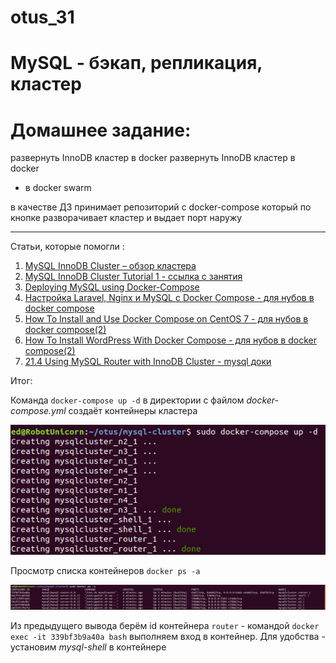 # otus_31
# MySQL - бэкап, репликация, кластер

# Домашнее задание:

развернуть InnoDB кластер в docker
развернуть InnoDB кластер в docker
* в docker swarm

в качестве ДЗ принимает репозиторий с docker-compose
который по кнопке разворачивает кластер и выдает порт наружу

____________________________________________________________________________________________________________________________

Статьи, которые помогли :

1) [MySQL InnoDB Cluster – обзор кластера](https://sqlinfo.ru/articles/info/35.html)
2) [MySQL InnoDB Cluster Tutorial 1 - ссылка с занятия](https://sakthismysqlblog.wordpress.com/2019/12/27/mysql-innodb-cluster-tutorial-1-group-replication-mysql-shell/)
3) [Deploying MySQL using Docker-Compose](https://linuxhint.com/mysql_docker_compose/)
4) [Настройка Laravel, Nginx и MySQL с Docker Compose - для нубов в docker compose](https://www.digitalocean.com/community/tutorials/how-to-set-up-laravel-nginx-and-mysql-with-docker-compose-ru)
5) [How To Install and Use Docker Compose on CentOS 7 - для нубов в docker compose(2)](https://www.digitalocean.com/community/tutorials/how-to-install-and-use-docker-compose-on-centos-7)
6) [How To Install WordPress With Docker Compose - для нубов в docker compose(2)](https://www.digitalocean.com/community/tutorials/how-to-install-wordpress-with-docker-compose)
7) [21.4 Using MySQL Router with InnoDB Cluster - mysql доки](https://dev.mysql.com/doc/refman/8.0/en/mysql-innodb-cluster-using-router.html)

Итог:

Команда ```docker-compose up -d``` в директории с файлом *docker-compose.yml* создаёт контейнеры кластера

![Img_alt](https://github.com/Edo1993/otus_31/blob/master/pics/311.png)

Просмотр списка контейнеров ```docker ps -a```

![Img_alt](https://github.com/Edo1993/otus_31/blob/master/pics/312.png)

Из предыдущего вывода берём id контейнера ```router``` - командой ```docker exec -it 339bf3b9a40a bash``` выполняем вход в контейнер.
Для удобства - установим *mysql-shell* в контейнере

